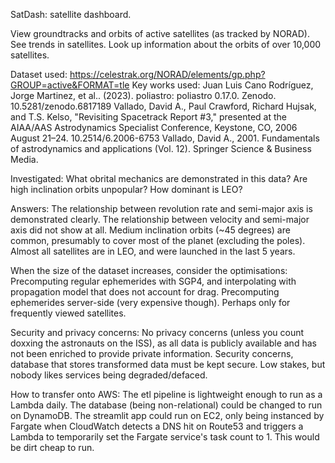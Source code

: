 SatDash: satellite dashboard.

View groundtracks and orbits of active satellites (as tracked by NORAD).
See trends in satellites.
Look up information about the orbits of over 10,000 satellites.

Dataset used:
https://celestrak.org/NORAD/elements/gp.php?GROUP=active&FORMAT=tle
Key works used:
Juan Luis Cano Rodríguez, Jorge Martinez, et al.. (2023). poliastro: poliastro 0.17.0. Zenodo. 10.5281/zenodo.6817189
Vallado, David A., Paul Crawford, Richard Hujsak, and T.S. Kelso, "Revisiting Spacetrack Report #3," presented at the AIAA/AAS Astrodynamics Specialist Conference, Keystone, CO, 2006 August 21–24. 10.2514/6.2006-6753
Vallado, David A., 2001. Fundamentals of astrodynamics and applications (Vol. 12). Springer Science & Business Media.

Investigated:
What obrital mechanics are demonstrated in this data?
Are high inclination orbits unpopular?
How dominant is LEO?

Answers:
The relationship between revolution rate and semi-major axis is demonstrated clearly.
The relationship between velocity and semi-major axis did not show at all.
Medium inclination orbits (~45 degrees) are common, presumably to cover most of the planet (excluding the poles).
Almost all satellites are in LEO, and were launched in the last 5 years.

When the size of the dataset increases, consider the optimisations:
Precomputing regular ephemerides with SGP4, and interpolating with propagation model that does not account for drag.
Precomputing ephemerides server-side (very expensive though). Perhaps only for frequently viewed satellites.

Security and privacy concerns:
No privacy concerns (unless you count doxxing the astronauts on the ISS), as all data is publicly available and has not been enriched to provide private information.
Security concerns, database that stores transformed data must be kept secure. Low stakes, but nobody likes services being degraded/defaced.

How to transfer onto AWS:
The etl pipeline is lightweight enough to run as a Lambda daily. The database (being non-relational) could be changed to run on DynamoDB. The streamlit app could run on EC2, only being instanced by Fargate when CloudWatch detects a DNS hit on Route53 and triggers a Lambda to temporarily set the Fargate service's task count to 1. This would be dirt cheap to run.
